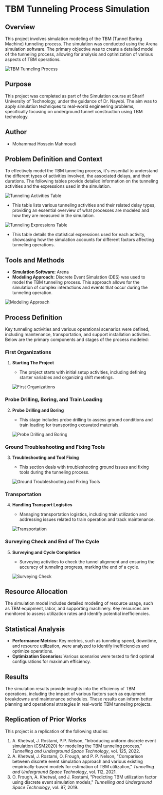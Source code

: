 # TBM Tunneling Process Simulation

## Overview

This project involves simulation modeling of the TBM (Tunnel Boring Machine) tunneling process. The simulation was conducted using the Arena simulation software. The primary objective was to create a detailed model of the tunneling process, allowing for analysis and optimization of various aspects of TBM operations.

![TBM Tunneling Process](./Images/TBMTunnelingProcess.png)

## Purpose

This project was completed as part of the Simulation course at Sharif University of Technology, under the guidance of Dr. Nayebi. The aim was to apply simulation techniques to real-world engineering problems, specifically focusing on underground tunnel construction using TBM technology.

## Author

- Mohammad Hossein Mahmoudi

## Problem Definition and Context

To effectively model the TBM tunneling process, it's essential to understand the different types of activities involved, the associated delays, and their durations. The following tables provide detailed information on the tunneling activities and the expressions used in the simulation.

![Tunneling Activities Table](./Images/Table1.png)

- This table lists various tunneling activities and their related delay types, providing an essential overview of what processes are modeled and how they are measured in the simulation.

![Tunneling Expressions Table](./Images/Table2.png)

- This table details the statistical expressions used for each activity, showcasing how the simulation accounts for different factors affecting tunneling operations.

## Tools and Methods

- **Simulation Software:** Arena
- **Modeling Approach:** Discrete Event Simulation (DES) was used to model the TBM tunneling process. This approach allows for the simulation of complex interactions and events that occur during the tunneling operation.

![Modeling Approach](./Images/OverallProcess.png)

## Process Definition

Key tunneling activities and various operational scenarios were defined, including maintenance, transportation, and support installation activities. Below are the primary components and stages of the process modeled:

### First Organizations

1. **Starting The Project**
   - The project starts with initial setup activities, including defining starter variables and organizing shift meetings.

   ![First Organizations](./Images/FirstOrganization.png)

### Probe Drilling, Boring, and Train Loading

2. **Probe Drilling and Boring**
   - This stage includes probe drilling to assess ground conditions and train loading for transporting excavated materials.

   ![Probe Drilling and Boring](./Images/ProbeDrilling.png)

### Ground Troubleshooting and Fixing Tools

3. **Troubleshooting and Tool Fixing**
   - This section deals with troubleshooting ground issues and fixing tools during the tunneling process.

   ![Ground Troubleshooting and Fixing Tools](./Images/GroundTroubelShooting.png)

### Transportation

4. **Handling Transport Logistics**
   - Managing transportation logistics, including train utilization and addressing issues related to train operation and track maintenance.

   ![Transportation](./Images/Transportation.png)

### Surveying Check and End of The Cycle

5. **Surveying and Cycle Completion**
   - Surveying activities to check the tunnel alignment and ensuring the accuracy of tunneling progress, marking the end of a cycle.

   ![Surveying Check](./Images/SurveyingCheck.png)

## Resource Allocation

The simulation model includes detailed modeling of resource usage, such as TBM equipment, labor, and supporting machinery. Key resources are monitored to assess utilization rates and identify potential inefficiencies.

## Statistical Analysis

- **Performance Metrics:** Key metrics, such as tunneling speed, downtime, and resource utilization, were analyzed to identify inefficiencies and optimize operations.
- **Optimization Scenarios:** Various scenarios were tested to find optimal configurations for maximum efficiency.

## Results

The simulation results provide insights into the efficiency of TBM operations, including the impact of various factors such as equipment breakdowns and maintenance schedules. These results can inform better planning and operational strategies in real-world TBM tunneling projects.

## Replication of Prior Works

This project is a replication of the following studies:

1. A. Khetwal, J. Rostami, P.P. Nelson, "Introducing uniform discrete event simulation (CSM2020) for modeling the TBM tunneling process," *Tunnelling and Underground Space Technology*, vol. 125, 2022.
2. A. Khetwal, J. Rostami, O. Frough, and P. P. Nelson, "Comparison between discrete event simulation approach and various existing empirically-based models for estimation of TBM utilization," *Tunnelling and Underground Space Technology*, vol. 112, 2021.
3. O. Frough, A. Khetwal, and J. Rostami, "Predicting TBM utilization factor using discrete event simulation models," *Tunnelling and Underground Space Technology*, vol. 87, 2019.
